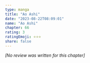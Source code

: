 ```yaml
---
type: manga
title: "Ao Ashi"
date: "2023-08-22T08:09:01"
name: "Ao Ashi"
chapter: 66
rating: 3
ratingEmoji: ⭐️⭐️⭐️
share: false
---
```


_[No review was written for this chapter]_

